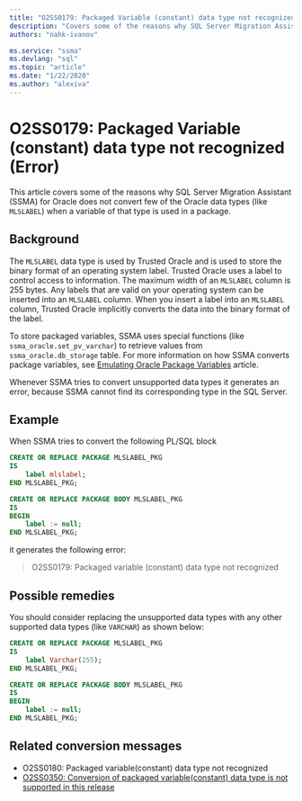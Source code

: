 ```yaml
---
title: "O2SS0179: Packaged Variable (constant) data type not recognized (Error)"
description: "Covers some of the reasons why SQL Server Migration Assistant (SSMA) for Oracle does not convert few of the Oracle data types (like MLSLABEL) when a variable of that type is used in a package."
authors: "nahk-ivanov"

ms.service: "ssma"
ms.devlang: "sql"
ms.topic: "article"
ms.date: "1/22/2020"
ms.author: "alexiva"
---
```


# O2SS0179: Packaged Variable (constant) data type not recognized (Error)

This article covers some of the reasons why SQL Server Migration Assistant (SSMA) for Oracle does not convert few of the Oracle data types (like `MLSLABEL`) when a variable of that type is used in a package.

## Background

The `MLSLABEL` data type is used by Trusted Oracle and is used to store the binary format of an operating system label. Trusted Oracle uses a label to control access to information. The maximum width of an `MLSLABEL` column is 255 bytes. Any labels that are valid on your operating system can be inserted into an `MLSLABEL` column. When you insert a label into an `MLSLABEL` column, Trusted Oracle implicitly converts the data into the binary format of the label.

To store packaged variables, SSMA uses special functions (like `ssma_oracle.set_pv_varchar`) to retrieve values from `ssma_oracle.db_storage` table. For more information on how SSMA converts package variables, see [Emulating Oracle Package Variables](../emulate-package-variables.md) article.

Whenever SSMA tries to convert unsupported data types it generates an error, because SSMA cannot find its corresponding type in the SQL Server.

## Example

When SSMA tries to convert the following PL/SQL block

```sql
CREATE OR REPLACE PACKAGE MLSLABEL_PKG
IS
    label mlslabel;
END MLSLABEL_PKG;

CREATE OR REPLACE PACKAGE BODY MLSLABEL_PKG
IS
BEGIN
    label := null;
END MLSLABEL_PKG;
```

it generates the following error:

> O2SS0179: Packaged variable (constant) data type not recognized

## Possible remedies

You should consider replacing the unsupported data types with any other supported data types (like `VARCHAR`) as shown below:

```sql
CREATE OR REPLACE PACKAGE MLSLABEL_PKG
IS
    label Varchar(255);
END MLSLABEL_PKG;

CREATE OR REPLACE PACKAGE BODY MLSLABEL_PKG
IS
BEGIN
    label := null;
END MLSLABEL_PKG;
```

## Related conversion messages

* O2SS0180: Packaged variable(constant) data type not recognized
* [O2SS0350: Conversion of packaged variable(constant) data type is not supported in this release](o2ss0350.md)
